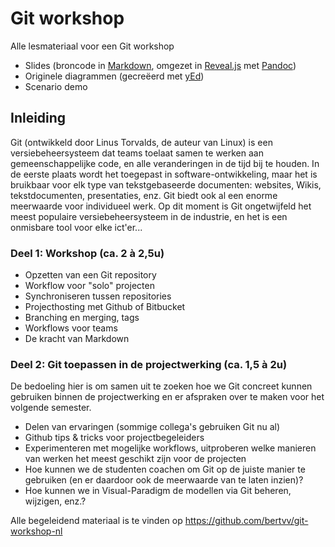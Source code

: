 # Git workshop

Alle lesmateriaal voor een Git workshop

* Slides (broncode in [Markdown](http://daringfireball.net/projects/markdown/), omgezet in [Reveal.js](http://lab.hakim.se/reveal-js/) met [Pandoc](johnmacfarlane.net/pandoc/))
* Originele diagrammen (gecreëerd met [yEd](http://www.yworks.com/en/products/yfiles/yed/))
* Scenario demo

## Inleiding

Git (ontwikkeld door Linus Torvalds, de auteur van Linux) is een versiebeheersysteem dat teams toelaat samen te werken aan gemeenschappelijke code, en alle veranderingen in de tijd bij te houden. In de eerste plaats wordt het toegepast in software-ontwikkeling, maar het is bruikbaar voor elk type van tekstgebaseerde documenten: websites, Wikis, tekstdocumenten, presentaties, enz. Git biedt ook al een enorme meerwaarde voor individueel werk. Op dit moment is Git ongetwijfeld het meest populaire versiebeheersysteem in de industrie, en het is een onmisbare tool voor elke ict'er...

### Deel 1: Workshop (ca. 2 à 2,5u)

* Opzetten van een Git repository
* Workflow voor "solo" projecten
* Synchroniseren tussen repositories
* Projecthosting met Github of Bitbucket
* Branching en merging, tags
* Workflows voor teams
* De kracht van Markdown

### Deel 2: Git toepassen in de projectwerking (ca. 1,5 à 2u)

De bedoeling hier is om samen uit te zoeken hoe we Git concreet kunnen gebruiken binnen de projectwerking en er afspraken over te maken voor het volgende semester.

* Delen van ervaringen (sommige collega's gebruiken Git nu al)
* Github tips & tricks  voor projectbegeleiders
* Experimenteren met mogelijke workflows, uitproberen welke manieren van werken het meest geschikt zijn voor de projecten
* Hoe kunnen we de studenten coachen om Git op de juiste manier te gebruiken (en er daardoor ook de meerwaarde van te laten inzien)?
* Hoe kunnen we in Visual-Paradigm de modellen via Git beheren, wijzigen, enz.?

Alle begeleidend materiaal is te vinden op https://github.com/bertvv/git-workshop-nl
